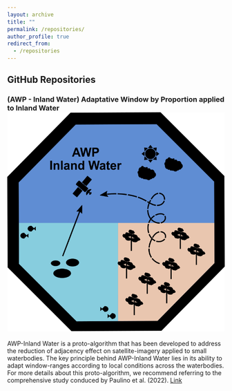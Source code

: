 ```yaml
---
layout: archive
title: ""
permalink: /repositories/
author_profile: true
redirect_from:
  - /repositories
---
```


## GitHub Repositories

### (AWP - Inland Water) Adaptative Window by Proportion applied to Inland Water <img src='/images/awpinlandwater.png'>

AWP-Inland Water is a proto-algorithm that has been developed to address the reduction of adjacency effect on satellite-imagery applied to small waterbodies. The key principle behind AWP-Inland Water lies in its ability to adapt window-ranges according to local conditions across the waterbodies. For more details about this proto-algorithm, we recommend referring to the comprehensive study conduced by Paulino et al. (2022).
[Link](https://github.com/rejane-paulino/awp-inlandwater)
